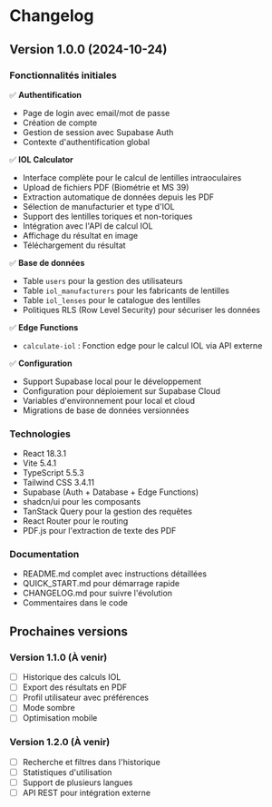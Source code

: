 # Changelog

## Version 1.0.0 (2024-10-24)

### Fonctionnalités initiales

✅ **Authentification**
- Page de login avec email/mot de passe
- Création de compte
- Gestion de session avec Supabase Auth
- Contexte d'authentification global

✅ **IOL Calculator**
- Interface complète pour le calcul de lentilles intraoculaires
- Upload de fichiers PDF (Biométrie et MS 39)
- Extraction automatique de données depuis les PDF
- Sélection de manufacturier et type d'IOL
- Support des lentilles toriques et non-toriques
- Intégration avec l'API de calcul IOL
- Affichage du résultat en image
- Téléchargement du résultat

✅ **Base de données**
- Table `users` pour la gestion des utilisateurs
- Table `iol_manufacturers` pour les fabricants de lentilles
- Table `iol_lenses` pour le catalogue des lentilles
- Politiques RLS (Row Level Security) pour sécuriser les données

✅ **Edge Functions**
- `calculate-iol` : Fonction edge pour le calcul IOL via API externe

✅ **Configuration**
- Support Supabase local pour le développement
- Configuration pour déploiement sur Supabase Cloud
- Variables d'environnement pour local et cloud
- Migrations de base de données versionnées

### Technologies

- React 18.3.1
- Vite 5.4.1
- TypeScript 5.5.3
- Tailwind CSS 3.4.11
- Supabase (Auth + Database + Edge Functions)
- shadcn/ui pour les composants
- TanStack Query pour la gestion des requêtes
- React Router pour le routing
- PDF.js pour l'extraction de texte des PDF

### Documentation

- README.md complet avec instructions détaillées
- QUICK_START.md pour démarrage rapide
- CHANGELOG.md pour suivre l'évolution
- Commentaires dans le code

## Prochaines versions

### Version 1.1.0 (À venir)

- [ ] Historique des calculs IOL
- [ ] Export des résultats en PDF
- [ ] Profil utilisateur avec préférences
- [ ] Mode sombre
- [ ] Optimisation mobile

### Version 1.2.0 (À venir)

- [ ] Recherche et filtres dans l'historique
- [ ] Statistiques d'utilisation
- [ ] Support de plusieurs langues
- [ ] API REST pour intégration externe
